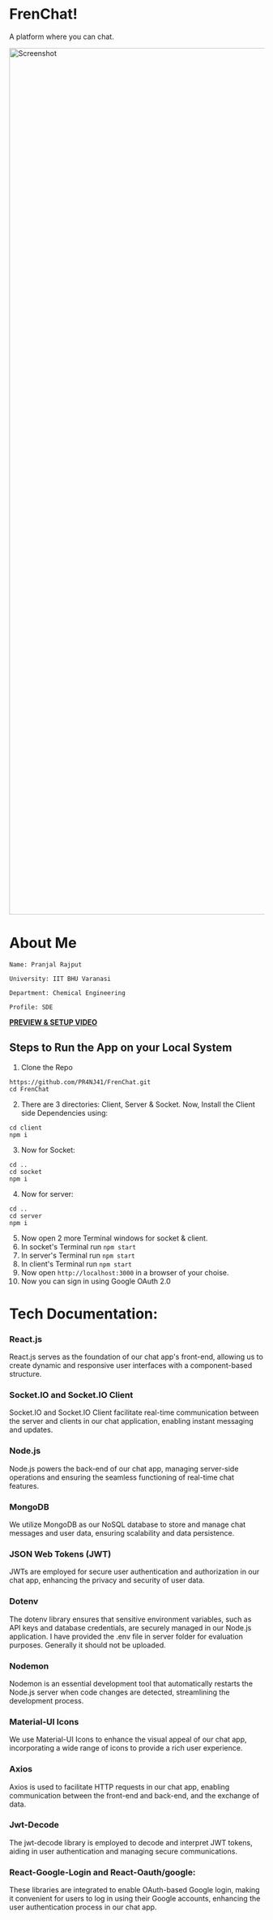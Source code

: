 # FrenChat!

A platform where you can chat.

<img width="1710" alt="Screenshot" src="https://github.com/PR4NJ41/FrenChat/assets/96368921/9863b08c-1483-461f-a7e7-48ba4953fe1d">



# About Me
```
Name: Pranjal Rajput

University: IIT BHU Varanasi

Department: Chemical Engineering

Profile: SDE
```

[**PREVIEW & SETUP VIDEO**](https://drive.google.com/file/d/1--akSdu5k2h1Mz-POBKORSh4SxhFa9m7/view?usp=drivesdk)

## Steps to Run the App on your Local System

1. Clone the Repo
```
https://github.com/PR4NJ41/FrenChat.git
cd FrenChat
```
2. There are 3 directories: Client, Server & Socket. Now, Install the Client side Dependencies using:
```
cd client
npm i
```
3. Now for Socket:
```
cd ..
cd socket
npm i
```
4. Now for server:
```
cd ..
cd server
npm i
```
5. Now open 2 more Terminal windows for socket & client.
6. In socket's Terminal run ```npm start```
7. In server's Terminal run ```npm start```
8. In client's Terminal run ```npm start```
9. Now open ```http://localhost:3000``` in a browser of your choise.
10. Now you can sign in using Google OAuth 2.0

# Tech Documentation:

### React.js
React.js serves as the foundation of our chat app's front-end, allowing us to create dynamic and responsive user interfaces with a component-based structure.

### Socket.IO and Socket.IO Client
Socket.IO and Socket.IO Client facilitate real-time communication between the server and clients in our chat application, enabling instant messaging and updates.

### Node.js
Node.js powers the back-end of our chat app, managing server-side operations and ensuring the seamless functioning of real-time chat features.

### MongoDB
We utilize MongoDB as our NoSQL database to store and manage chat messages and user data, ensuring scalability and data persistence.

### JSON Web Tokens (JWT)
JWTs are employed for secure user authentication and authorization in our chat app, enhancing the privacy and security of user data.

### Dotenv
The dotenv library ensures that sensitive environment variables, such as API keys and database credentials, are securely managed in our Node.js application. I have provided the .env file in server folder for evaluation purposes. Generally it should not be uploaded.

### Nodemon
Nodemon is an essential development tool that automatically restarts the Node.js server when code changes are detected, streamlining the development process.

### Material-UI Icons
We use Material-UI Icons to enhance the visual appeal of our chat app, incorporating a wide range of icons to provide a rich user experience.

### Axios
Axios is used to facilitate HTTP requests in our chat app, enabling communication between the front-end and back-end, and the exchange of data.

### Jwt-Decode
The jwt-decode library is employed to decode and interpret JWT tokens, aiding in user authentication and managing secure communications.

### React-Google-Login and React-Oauth/google:
These libraries are integrated to enable OAuth-based Google login, making it convenient for users to log in using their Google accounts, enhancing the user authentication process in our chat app.




